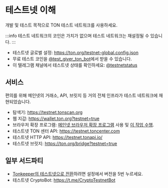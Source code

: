 # 테스트넷 이해

개발 및 테스트 목적으로 TON 테스트 네트워크를 사용하세요.

:::info
테스트 네트워크의 코인은 가치가 없으며 테스트 네트워크는 재설정될 수 있습니다.
:::

- 테스트넷 글로벌 설정: https://ton.org/testnet-global.config.json
- 무료 테스트 코인을 [@test_giver_ton_bot](https://t.me/testgiver_ton_bot)에서 받을 수 있습니다.
- 이 텔레그램 채널에서 테스트넷 상태를 확인하세요: [@testnetstatus](https://t.me/testnetstatus)

## 서비스

편의를 위해 메인넷의 거래소, API, 브릿지 등 거의 전체 인프라가 테스트 네트워크에 재현되었습니다.

- 탐색기: https://testnet.tonscan.org
- 웹 지갑: https://wallet.ton.org?testnet=true
- 브라우저 확장 프로그램: [메인넷 브라우저 확장 프로그램](https://chrome.google.com/webstore/detail/ton-wallet/nphplpgoakhhjchkkhmiggakijnkhfnd) 사용 및 [이 작업 수행](https://github.com/toncenter/ton-wallet#switch-between-mainnettestnet-in-extension).
- 테스트넷 TON 센터 API: https://testnet.toncenter.com
- 테스트넷 HTTP API: https://testnet.tonapi.io/
- 테스트넷 브릿지: https://ton.org/bridge?testnet=true

## 일부 서드파티

- [Tonkeeper의 테스트넷으로 전환](https://tonkeeper.com/)하려면 설정에서 버전을 5번 누르세요.
- 테스트넷 CryptoBot: https://t.me/CryptoTestnetBot
